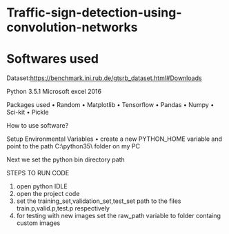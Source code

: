 # Traffic-sign-detection-using-convolution-networks



# Softwares used

Dataset:https://benchmark.ini.rub.de/gtsrb_dataset.html#Downloads

Python 3.5.1
Microsoft excel 2016

Packages used
•	Random
•	Matplotlib
•	Tensorflow 
•	Pandas
•	Numpy
•	Sci-kit
•	Pickle




How to use software?

Setup Environmental Variables
•	create a new PYTHON_HOME variable and point to the path  C:\python35\ folder on my PC

Next we set the python bin directory path 

STEPS TO RUN CODE
1.	open python IDLE
2.	open the project code
3.	set the training_set,validation_set,test_set  path to the files train.p,valid.p,test.p respectively
4.	for testing with new images set the raw_path variable to folder containg custom images
